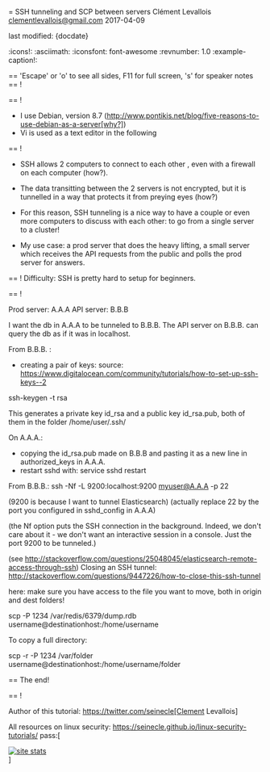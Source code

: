 = SSH tunneling and SCP between servers
Clément Levallois <clementlevallois@gmail.com>
2017-04-09

last modified: {docdate}

:icons!:
:asciimath:
:iconsfont:   font-awesome
:revnumber: 1.0
:example-caption!:

==  'Escape' or 'o' to see all sides, F11 for full screen, 's' for speaker notes
==  !

==  !

- I use Debian, version 8.7 (http://www.pontikis.net/blog/five-reasons-to-use-debian-as-a-server[why?])
- Vi is used as a text editor in the following



==  !
- SSH allows 2 computers to connect to each other , even with a firewall on each computer (how?).
- The data transitting between the 2 servers is not encrypted, but it is tunnelled in a way that protects it from preying eyes (how?)
- For this reason, SSH tunneling is a nice way to have a couple or even more computers to discuss with each other: to go from a single server to a cluster!

- My use case: a prod server that does the heavy lifting, a small server which receives the API requests from the public and polls the prod server for answers.


==  !
Difficulty: SSH is pretty hard to setup for beginners.

==  !

Prod server: A.A.A
API server: B.B.B

I want the db in A.A.A to be tunneled to B.B.B. The API server on B.B.B. can query the db as if it was in localhost.

From B.B.B. :
- creating a pair of keys:
source: https://www.digitalocean.com/community/tutorials/how-to-set-up-ssh-keys--2

 ssh-keygen -t rsa

This generates a private key id_rsa and a public key id_rsa.pub, both of them in the folder /home/user/.ssh/


On A.A.A.:
- copying the id_rsa.pub made on B.B.B and pasting it as a new line in authorized_keys in A.A.A.
- restart sshd with: service sshd restart

From B.B.B.:
ssh -Nf -L 9200:localhost:9200 myuser@A.A.A -p 22

(9200 is because I want to tunnel Elasticsearch)
(actually replace 22 by the port you configured in sshd_config in A.A.A)

(the Nf option puts the SSH connection in the background. Indeed, we don't care about it - we don't want an interactive session in a console. Just the port 9200 to be tunneled.)

(see http://stackoverflow.com/questions/25048045/elasticsearch-remote-access-through-ssh)
Closing an SSH tunnel:
http://stackoverflow.com/questions/9447226/how-to-close-this-ssh-tunnel


here: make sure you have access to the file you want to move, both in origin and dest folders!

scp -P 1234 /var/redis/6379/dump.rdb username@destinationhost:/home/username

To copy a full directory:

scp -r -P 1234 /var/folder username@destinationhost:/home/username/folder


==  The end!

==  !

Author of this tutorial: https://twitter.com/seinecle[Clement Levallois]

All resources on linux security: https://seinecle.github.io/linux-security-tutorials/
pass:[    <!-- Start of StatCounter Code for Default Guide -->
    <script type="text/javascript">
        var sc_project = 11304288;
        var sc_invisible = 1;
        var sc_security = "11304288";
        var scJsHost = (("https:" == document.location.protocol) ?
            "https://secure." : "http://www.");
        document.write("<sc" + "ript type='text/javascript' src='" +
            scJsHost +
            "statcounter.com/counter/counter.js'></" + "script>");
    </script>
    <noscript><div class="statcounter"><a title="site stats"
    href="http://statcounter.com/" target="_blank"><img
    class="statcounter"
    src="//c.statcounter.com/11304288/0/11304288/1/" alt="site
    stats"></a></div></noscript>
    <!-- End of StatCounter Code for Default Guide -->]
